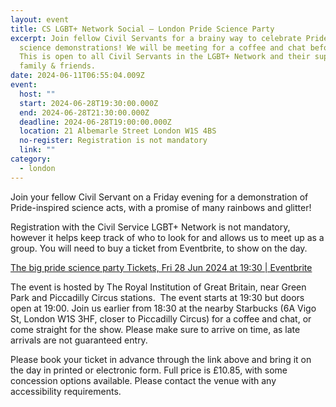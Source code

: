 ```yaml
---
layout: event
title: CS LGBT+ Network Social – London Pride Science Party
excerpt: Join fellow Civil Servants for a brainy way to celebrate Pride with
  science demonstrations! We will be meeting for a coffee and chat beforehand.
  This is open to all Civil Servants in the LGBT+ Network and their supportive
  family & friends.
date: 2024-06-11T06:55:04.009Z
event:
  host: ""
  start: 2024-06-28T19:30:00.000Z
  end: 2024-06-28T21:30:00.000Z
  deadline: 2024-06-28T19:00:00.000Z
  location: 21 Albemarle Street London W1S 4BS
  no-register: Registration is not mandatory
  link: ""
category:
  - london
---
```

Join your fellow Civil Servant on a Friday evening for a demonstration of Pride-inspired science acts, with a promise of many rainbows and glitter!

R﻿egistration with the Civil Service LGBT+ Network is not mandatory, however it helps keep track of who to look for and allows us to meet up as a group. You will need to buy a ticket from Eventbrite, to show on the day.

[The big pride science party Tickets, Fri 28 Jun 2024 at 19:30 | Eventbrite](https://www.eventbrite.co.uk/e/the-big-pride-science-party-tickets-908156629927)

The event is hosted by The Royal Institution of Great Britain, near Green Park and Piccadilly Circus stations.  The event starts at 19:30 but doors open at 19:00. Join us earlier from 18:30 at the nearby Starbucks (6A Vigo St, London W1S 3HF, closer to Piccadilly Circus) for a coffee and chat, or come straight for the show. Please make sure to arrive on time, as late arrivals are not guaranteed entry.

Please book your ticket in advance through the link above and bring it on the day in printed or electronic form. Full price is £10.85, with some concession options available. Please contact the venue with any accessibility requirements.